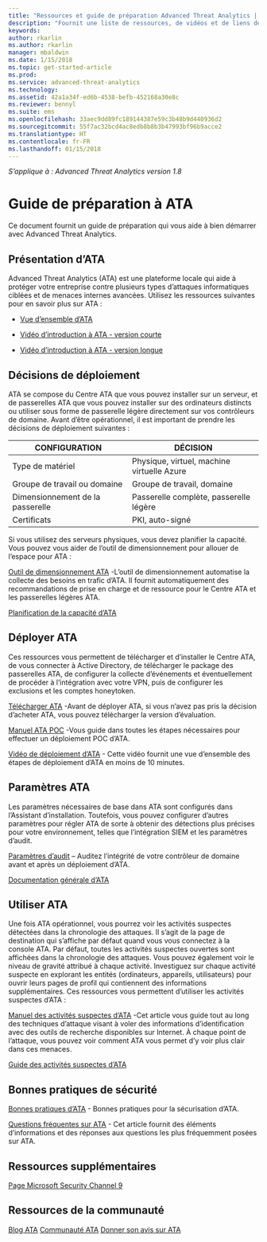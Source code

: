 ```yaml
---
title: "Ressources et guide de préparation Advanced Threat Analytics | Microsoft Docs"
description: "Fournit une liste de ressources, de vidéos et de liens de démarrage, de déploiement et de guide de préparation pour ATA."
keywords: 
author: rkarlin
ms.author: rkarlin
manager: mbaldwin
ms.date: 1/15/2018
ms.topic: get-started-article
ms.prod: 
ms.service: advanced-threat-analytics
ms.technology: 
ms.assetid: 42a1a34f-ed6b-4538-befb-452168a30e8c
ms.reviewer: bennyl
ms.suite: ems
ms.openlocfilehash: 33aec9dd89fc189144387e59c3b48b9d440936d2
ms.sourcegitcommit: 55f7ac32bcd4ac8edb8b8b3b47993bf96b9acce2
ms.translationtype: HT
ms.contentlocale: fr-FR
ms.lasthandoff: 01/15/2018
---
```

*S’applique à : Advanced Threat Analytics version 1.8*

# <a name="ata-readiness-roadmap"></a>Guide de préparation à ATA 
Ce document fournit un guide de préparation qui vous aide à bien démarrer avec Advanced Threat Analytics.

## <a name="understanding-ata"></a>Présentation d’ATA

Advanced Threat Analytics (ATA) est une plateforme locale qui aide à protéger votre entreprise contre plusieurs types d’attaques informatiques ciblées et de menaces internes avancées. Utilisez les ressources suivantes pour en savoir plus sur ATA :

- [Vue d’ensemble d’ATA](https://aka.ms/ATAOverview)

- [Vidéo d’introduction à ATA - version courte](https://aka.ms/ATAShort)

- [Vidéo d’introduction à ATA - version longue](https://aka.ms/ATAVideo) 


## <a name="deployment-decisions"></a>Décisions de déploiement

ATA se compose du Centre ATA que vous pouvez installer sur un serveur, et de passerelles ATA que vous pouvez installer sur des ordinateurs distincts ou utiliser sous forme de passerelle légère directement sur vos contrôleurs de domaine. Avant d’être opérationnel, il est important de prendre les décisions de déploiement suivantes :

|CONFIGURATION|DÉCISION|
|----|----|
|Type de matériel|Physique, virtuel, machine virtuelle Azure|
|Groupe de travail ou domaine|Groupe de travail, domaine|
|Dimensionnement de la passerelle|Passerelle complète, passerelle légère|
|Certificats|PKI, auto-signé|

Si vous utilisez des serveurs physiques, vous devez planifier la capacité. Vous pouvez vous aider de l’outil de dimensionnement pour allouer de l’espace pour ATA :

[Outil de dimensionnement ATA](http://aka.ms/atasizing) -L’outil de dimensionnement automatise la collecte des besoins en trafic d’ATA. Il fournit automatiquement des recommandations de prise en charge et de ressource pour le Centre ATA et les passerelles légères ATA.

[Planification de la capacité d’ATA](https://docs.microsoft.com/en-us/advanced-threat-analytics/ata-capacity-planning)

## <a name="deploy-ata"></a>Déployer ATA

Ces ressources vous permettent de télécharger et d’installer le Centre ATA, de vous connecter à Active Directory, de télécharger le package des passerelles ATA, de configurer la collecte d’événements et éventuellement de procéder à l’intégration avec votre VPN, puis de configurer les exclusions et les comptes honeytoken.

[Télécharger ATA](http://aka.ms/ataeval) -Avant de déployer ATA, si vous n’avez pas pris la décision d’acheter ATA, vous pouvez télécharger la version d’évaluation. 

[Manuel ATA POC](http://aka.ms/atapoc) -Vous guide dans toutes les étapes nécessaires pour effectuer un déploiement POC d’ATA.

[Vidéo de déploiement d’ATA](https://channel9.msdn.com/Shows/Microsoft-Security/Overview-of-ATA-Deployment-in-10-Minutes) - Cette vidéo fournit une vue d’ensemble des étapes de déploiement d’ATA en moins de 10 minutes.

## <a name="ata-settings"></a>Paramètres ATA

Les paramètres nécessaires de base dans ATA sont configurés dans l’Assistant d’installation. Toutefois, vous pouvez configurer d’autres paramètres pour régler ATA de sorte à obtenir des détections plus précises pour votre environnement, telles que l’intégration SIEM et les paramètres d’audit.

[Paramètres d’audit](https://aka.ms/ataauditingblog) – Auditez l’intégrité de votre contrôleur de domaine avant et après un déploiement d’ATA.

[Documentation générale d’ATA](https://docs.microsoft.com/en-us/advanced-threat-analytics/)

## <a name="work-with-ata"></a>Utiliser ATA

Une fois ATA opérationnel, vous pourrez voir les activités suspectes détectées dans la chronologie des attaques. Il s’agit de la page de destination qui s’affiche par défaut quand vous vous connectez à la console ATA. Par défaut, toutes les activités suspectes ouvertes sont affichées dans la chronologie des attaques. Vous pouvez également voir le niveau de gravité attribué à chaque activité. Investiguez sur chaque activité suspecte en explorant les entités (ordinateurs, appareils, utilisateurs) pour ouvrir leurs pages de profil qui contiennent des informations supplémentaires. Ces ressources vous permettent d’utiliser les activités suspectes d’ATA :

[Manuel des activités suspectes d’ATA](http://aka.ms/ataplaybook) -Cet article vous guide tout au long des techniques d’attaque visant à voler des informations d’identification avec des outils de recherche disponibles sur Internet. À chaque point de l’attaque, vous pouvez voir comment ATA vous permet d’y voir plus clair dans ces menaces.

[Guide des activités suspectes d’ATA](http://aka.ms/atasaguide)



## <a name="security-best-practices"></a>Bonnes pratiques de sécurité

[Bonnes pratiques d’ATA](https://aka.ms/atasecbestpractices) - Bonnes pratiques pour la sécurisation d’ATA.

[Questions fréquentes sur ATA](http://aka.ms/atafaq) - Cet article fournit des éléments d’informations et des réponses aux questions les plus fréquemment posées sur ATA.

## <a name="additional-resources"></a>Ressources supplémentaires

[Page Microsoft Security Channel 9](https://channel9.msdn.com/Shows/Microsoft-Security/)

## <a name="community-resources"></a>Ressources de la communauté

[Blog ATA](https://aka.ms/ATABlog)
[Communauté ATA](https://aka.ms/ATACommunity)
[Donner son avis sur ATA](https://aka.ms/ATAUserVoice)

